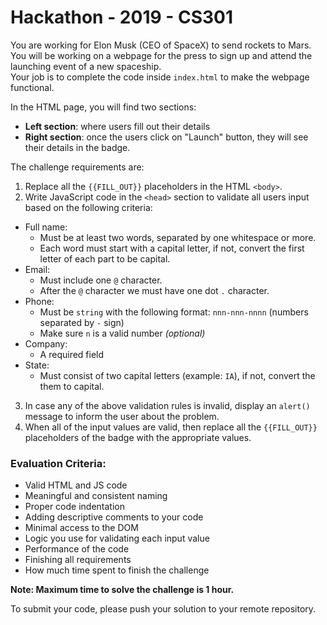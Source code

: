 # Hackathon - 2019 - CS301

You are working for Elon Musk (CEO of SpaceX) to send rockets to Mars. You will be working on a webpage for the press to sign up and attend the launching event of a new spaceship.  
Your job is to complete the code inside `index.html` to make the webpage functional.   
  
In the HTML page, you will find two sections: 
* **Left section**: where users fill out their details 
* **Right section**: once the users click on "Launch" button, they will see their details in the badge. 
  
The challenge requirements are: 
1. Replace all the `{{FILL_OUT}}` placeholders in the HTML `<body>`. 
2. Write JavaScript code in the `<head>` section to validate all users input based on the following criteria: 
  * Full name:  
    * Must be at least two words, separated by one whitespace or more. 
    * Each word must start with a capital letter, if not, convert the first letter of each part to be capital. 
  * Email: 
    * Must include one `@` character. 
    * After the `@` character we must have one dot `.` character. 
  * Phone: 
    * Must be `string` with the following format: `nnn-nnn-nnnn` (numbers separated by `-` sign) 
    * Make sure `n` is a valid number *(optional)*
  * Company: 
    * A required field 
  * State: 
    * Must consist of two capital letters (example: `IA`), if not, convert the them to capital. 
3. In case any of the above validation rules is invalid, display an `alert()` message to inform the user about the problem.  
4. When all of the input values are valid, then replace all the `{{FILL_OUT}}` placeholders of the badge with the appropriate values. 
  
  
### Evaluation Criteria: 
* Valid HTML and JS code 
* Meaningful and consistent naming 
* Proper code indentation 
* Adding descriptive comments to your code 
* Minimal access to the DOM 
* Logic you use for validating each input value 
* Performance of the code 
* Finishing all requirements 
* How much time spent to finish the challenge 
  
**Note: Maximum time to solve the challenge is 1 hour.**
  
To submit your code, please push your solution to your remote repository. 

 

 

 
